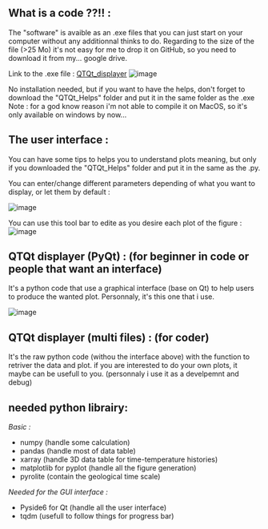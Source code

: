 ## What is a code ??!! :
The "software" is avaible as an .exe files that you can just start on your computer without any additionnal thinks to do. Regarding to the size of the file (>25 Mo) it's not easy for me to drop it on GitHub, so you need to download it from my... google drive.

Link to the .exe file :
[QTQt_displayer](https://drive.google.com/drive/folders/1_GGJ04T9lJ65IefS4SPoSup3R-byYIhL?usp=sharing)
![image](https://github.com/ADerycke/QTQt-utility/assets/130437433/515af761-44b9-47eb-872c-d141ae0ca30d)

No installation needed, but if you want to have the helps, don't forget to download the "QTQt_Helps" folder and put it in the same folder as the .exe
Note : for a god know reason i'm not able to compile it on MacOS, so it's only available on windows by now... 

## The user interface :
You can have some tips to helps you to understand plots meaning, but only if you downloaded the "QTQt_Helps" folder and put it in the same as the .py.

You can enter/change different parameters depending of what you want to display, or let them by default :

![image](https://github.com/ADerycke/QTQt-tools/assets/130437433/c7fba322-b333-4207-b99e-b6f6bc0a825a)

You can use this tool bar to edite as you desire each plot of the figure :
![image](https://github.com/ADerycke/QTQt-tools/assets/130437433/26c1cf3a-fdd3-470c-8834-91fb528c0244)

## QTQt displayer (PyQt) : (for beginner in code or people that want an interface)
It's a python code that use a graphical interface (base on Qt) to help users to produce the wanted plot. Personnaly, it's this one that i use.

![image](https://user-images.githubusercontent.com/130437433/232014922-cff7b4bd-494b-4a20-9ea2-1599ed84f15c.png)

## QTQt displayer (multi files) : (for coder)
It's the raw python code (withou the interface above) with the function to retriver the data and plot. if you are interested to do your own plots, it maybe can be usefull to you.
(personnaly i use it as a develpemnt and debug)

## needed python librairy:

*Basic :* 
  - numpy (handle some calculation)
  - pandas (handle most of data table)
  - xarray (handle 3D data table for time-temperature histories)
  - matplotlib for pyplot (handle all the figure generation)
  - pyrolite (contain the geological time scale)

*Needed for the GUI interface :* 
  - Pyside6 for Qt (handle all the user interface)
  - tqdm (usefull to follow things for progress bar)
